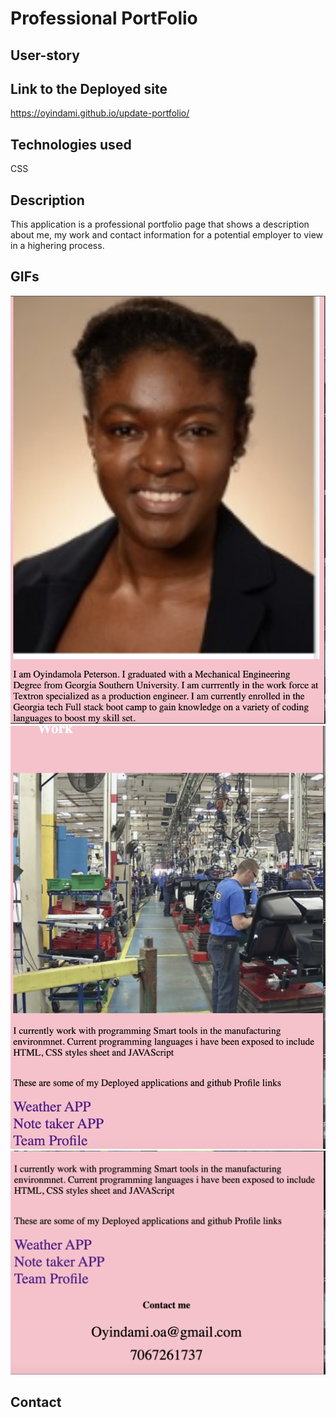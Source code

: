 # Professional PortFolio

## User-story

## Link to the Deployed site

https://oyindami.github.io/update-portfolio/

## Technologies used

CSS

## Description

This application is a professional portfolio page that shows a description about me, my work and contact information for a potential employer to view in a highering process.

## GIFs

![Professional gif](./Assets/portfolio.PNG)
![Work gif](./Assets/work.PNG)
![Contact gif](./Assets/contact.PNG)

## Contact
